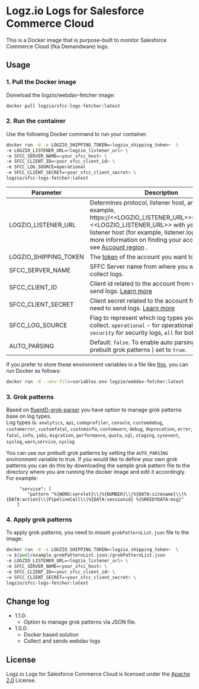 # Logz.io Logs for Salesforce Commerce Cloud

This is a Docker image that is purpose-built to monitor Salesforce Commerce Cloud (fka Demandware) logs.

## Usage

### 1. Pull the Docker image

Donwload the logzio/webdav-fetcher image:

```sh
docker pull logzio/sfcc-logs-fetcher:latest
```

### 2. Run the container

Use the following Docker command to run your container.

```sh
docker run -d -e LOGZIO_SHIPPING_TOKEN=<logzio_shipping_token>  \
-e LOGZIO_LISTENER_URL=<logzio_listener_url> \
-e SFCC_SERVER_NAME=<your_sfcc_host> \
-e SFCC_CLIENT_ID=<your_sfcc_client_id> \
-e SFCC_LOG_SOURCE=operational
-e SFCC_CLIENT_SECRET=<your_sfcc_client_secret> \
logzio/sfcc-logs-fetcher:latest
```

| Parameter             | Description                                                                                                                                                                                                                                                                                                                                   | Required |
| --------------------- | --------------------------------------------------------------------------------------------------------------------------------------------------------------------------------------------------------------------------------------------------------------------------------------------------------------------------------------------- | -------: |
| LOGZIO_LISTENER_URL   | Determines protocol, listener host, and port. For example, https://<<LOGZIO_LISTENER_URL>>:8071.Replace <<LOGZIO_LISTENER_URL>> with your region's listener host (for example, listener.logz.io). For more information on finding your account's region, see [Account region](https://docs.logz.io/user-guide/accounts/account-region.html) . |      Yes |
| LOGZIO_SHIPPING_TOKEN | The [token](https://app.logz.io/#/dashboard/settings/general) of the account you want to ship to.                                                                                                                                                                                                                                             |      Yes |
| SFCC_SERVER_NAME      | SFFC Server name from where you would like to collect logs.                                                                                                                                                                                                                                                                                   |      Yes |
| SFCC_CLIENT_ID        | Client id related to the account from where need to send logs. [Learn more](https://documentation.b2c.commercecloud.salesforce.com/DOC3/index.jsp?topic=%2Fcom.demandware.dochelp%2Fcontent%2Fb2c_commerce%2Ftopics%2Faccount_manager%2Fb2c_account_manager_add_api_client_id.html)                                                           |      Yes |
| SFCC_CLIENT_SECRET    | Client secret related to the account from where need to send logs. [Learn more](https://documentation.b2c.commercecloud.salesforce.com/DOC3/index.jsp?topic=%2Fcom.demandware.dochelp%2Fcontent%2Fb2c_commerce%2Ftopics%2Faccount_manager%2Fb2c_account_manager_add_api_client_id.html)                                                       |      Yes |
| SFCC_LOG_SOURCE       | Flag to represent which log types you would like to collect. `operational` - for operational logs, `security` for security logs, `all` for both of them.                                                                                                                                                                                      |      Yes |
| AUTO_PARSING          | Default: `false`. To enable auto parsing (by our prebuilt grok patterns ) set to `true`.                                                                                                                                                                                                                                                      |       No |

If you prefer to store these environment variables in a file like [this](./variables.env), you can run Docker as follows:

```sh
docker run -d --env-file=variables.env logzio/webdav-fetcher:latest
```

### 3. Grok patterns

Based on [fluentD-grok-parser](fluent-plugin-grok-parser) you have option to manage grok patterns base on log types.<br/>
Log types is: `analytics`, `api`, `codeprofiler`, `console`, `customdebug`, `customerror`, `customfatal`, `custominfo`, `customwarn`, `debug`, `deprecation`, `error`, `fatal`, `info`, `jobs`, `migration`, `performance`, `quota`, `sql`, `staging`, `sysevent`, `syslog`, `warn`,`service`, `syslog`

You can use our prebuilt grok patterns by setting the `AUTO_PARSING` environment variable to true. If you would like to define your own grok patterns you can do this by downloading the sample grok pattern file to the directory where you are running the docker image and edit it accordingly. For example:

```
     "service": [
        "pattern ^%{WORD:servlet}\\|%{NUMBER}\\|%{DATA:sitename}\\|%{DATA:action}\\|PipelineCall\\|%{DATA:sessionid} %{GREEDYDATA:msg}"
    ]
```

### 4. Apply grok patterns

To apply grok patterns, you need to mount `grokPatternList.json` file to the image:

```sh
docker run -d -e LOGZIO_SHIPPING_TOKEN=<logzio_shipping_token>  \
-v $(pwd)/example.grokPatternList.json:/grokPatternList.json
-e LOGZIO_LISTENER_URL=<logzio_listener_url> \
-e SFCC_SERVER_NAME=<your_sfcc_host> \
-e SFCC_CLIENT_ID=<your_sfcc_client_id> \
-e SFCC_CLIENT_SECRET=<your_sfcc_client_secret> \
logzio/sfcc-logs-fetcher:latest
```

## Change log

-   1.1.0:
    -   Option to manage grok patterns via JSON file.
-   1.0.0:
    -   Docker based solution
    -   Collect and sends webdav logs

## License

Logz.io Logs for Salesforce Commerce Cloud is licensed under the [Apache 2.0](http://apache.org/licenses/LICENSE-2.0.txt) License.
